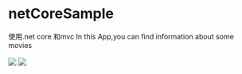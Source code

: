 # netCoreSample
使用.net core 和mvc
In this App,you can find information about some movies<br/><br/>
<image src="https://github.com/oliver1191/Movie-App/blob/master/Images/home.png"/>
<image src="https://github.com/oliver1191/Movie-App/blob/master/Images/index.png"/>



